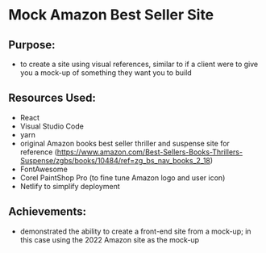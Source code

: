 # Mock Amazon Best Seller Site

## Purpose:

- to create a site using visual references, similar to if a client were to give you a mock-up of something they want you to build

## Resources Used:

- React
- Visual Studio Code
- yarn
- original Amazon books best seller thriller and suspense site for reference (https://www.amazon.com/Best-Sellers-Books-Thrillers-Suspense/zgbs/books/10484/ref=zg_bs_nav_books_2_18)
- FontAwesome
- Corel PaintShop Pro (to fine tune Amazon logo and user icon)
- Netlify to simplify deployment

## Achievements: 
- demonstrated the ability to create a front-end site from a mock-up; in this case using the 2022 Amazon site as the mock-up
